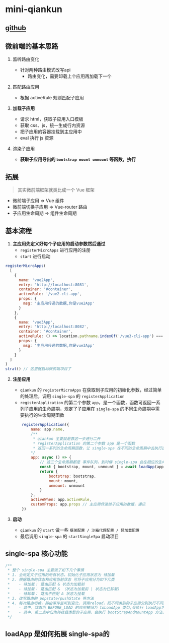
# mini-qiankun

## [github](https://github.com/WillianLiusHao/mini-qiankun/blob/main/understand.md)

## 微前端的基本思路

1. 监听路由变化
  
    - 针对两种路由模式改写api
        - 路由变化，需要卸载上个应用再加载下一个

2. 匹配路由应用

    - 根据 activeRule 规则匹配子应用

3. **加载子应用**

    - 请求 html，获取子应用入口模板
    - 获取 css、js，统一生成行内资源
    - 把子应用的容器挂载到主应用中
    - eval 执行 js 资源

4. 渲染子应用
    
    - **获取子应用导出的 `bootstrap mount unmount` 等函数，执行**


## 拓展

> 其实微前端框架就类比成一个 Vue 框架  

- 微前端子应用 => Vue 组件
- 微前端切换子应用 => Vue-router 路由
- 子应用生命周期 => 组件生命周期

## 基本流程

1. **主应用先定义好每个子应用的启动参数然后通过**
    - `registerMicroApps` 进行应用的注册
    - `start` 进行启动

```js
registerMicroApps(
  [
    {
      name: 'vue2App',
      entry: 'http://localhost:8081',
      container: '#container',
      activeRule: '/vue2-cli-app',
      props: {
        msg: '主应用传递的数据,你是vue2App'
      }
    },
    {
      name: 'vue3App',
      entry: 'http://localhost:8082',
      container: '#container',
      activeRule: () => location.pathname.indexOf('/vue3-cli-app') === 0,
      props: {
        msg: '主应用传递的数据,你是vue3App'
      }
    }
  ]
)
strat() // 这里就启动微前端项目了
```

2. **注册应用**

    - `qiankun` 的 `registerMicroApps` 在获取到子应用的初始化参数，经过简单的处理后，调用 `single-spa` 的 `registerApplication`
    - `registerApplication` 的第二个参数 `app`，是一个函数，函数可返回一系列子应用的生命周期，规定了子应用在 `single-spa` 的不同生命周期中需要执行的生命周期函数

    ```js
        registerApplication({
            name: app.name,
            /**
             * qiankun 主要就是靠这一步进行二开
             * registerApplication 的第二个参数 app 是一个函数
             * 返回一系列的生命周期函数，让 single-spa 在不同的生命周期中去执行这些方法
            */
            app: async () => {
                // 这三个生命周期都是 事件队列，到时候 single-spa 会在相应的生命周期会依次执行队列中的事件
                const { bootstrap, mount, unmount } = await loadApp(app)
                return {
                    bootstrap: bootstrap,
                    mount: mount,
                    unmount: unmount
                }
            },
            activeWhen: app.activeRule,
            customProps: app.props // 主应用传递给子应用的数据，通讯
        })
    ```

3. **启动**

    - `qiankun` 的 `start` 做一些 `框架配置 / 沙箱代理配置 / 预加载配置`
    - 最后调用 `single-spa` 的 `startSingleSpa` 启动项目


## **single-spa 核心功能**

```js
/**
 * 整个 single-spa 主要做了如下几个事情
 * 1. 全局定义子应用的所有状态，初始化子应用状态为 待加载
 * 2. 根据路由的状态和应用当前状态 可将子应用分为如下几类
 *    - 待加载： 路由匹配 & 状态为加载前
 *    - 待挂载： 路由匹配 & （状态为加载前 | 状态为已卸载)
 *    - 待卸载： 路由不匹配 & 状态为挂载
 * 3. 改写路由的 popstate/pushState 等方法
 * 4. 每次路由切换，路由事件监听到变化，调用reload，把不同类别的子应用分别执行不同的方法
 *    - 其中，状态为 BEFORE_LOAD 的应用被归为 toLoadApp 类型,会执行 loadApp方法，获取外部传入的 app 不同生命周期的 事件列表
 *    - 其中，第二点中归为待挂载类型的子应用，会执行 bootStrapAndMountApp 方法，依次执行 bootstrap 和 mount 生命周期时间列表
 */
```

## **loadApp 是如何拓展 single-spa的**

